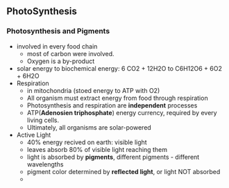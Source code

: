 ## PhotoSynthesis
### Photosynthesis and Pigments
- involved in every food chain
  - most of carbon were involved. 
  - Oxygen is a by-product
- solar energy to biochemical energy: 6 CO2 + 12H2O to C6H12O6 + 6O2 + 6H2O
- Respiration
  - in mitochondria (stoed energy to ATP with O2)
  - All organism must extract energy from food through respiration
  - Photosynthesis and respiration are **independent** processes
  - ATP(**Adenosien triphosphate**) energy currency, required by every living cells. 
  - Ultimately, all organisms are solar-powered
- Active Light
  - 40% energy recived on earth: visible light
  - leaves absorb 80% of visible light reaching them
  - light is absorbed by **pigments**, different pigments - different wavelengths
  - pigment color determined by **reflected light**, or light NOT absorbed
  - 